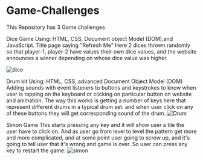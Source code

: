 # Game-Challenges

This Repository has 3 Game challenges

Dice Game 
Using: HTML, CSS, Document object Model (DOM),and JavaScript.
Title page saying "Refresh Me"
Here 2 dices thrown randomly so that player-1, player-2 have values their own dice values, and the website announces a winner depending on whose dice value was higher.

![dice](https://user-images.githubusercontent.com/39625554/159147969-e6139c61-d73f-429c-9873-e098c87a203c.png)


Drum kit
Using: HTML, CSS, advanced Document Object Model (DOM)
Adding sounds with event listeners to buttons and keystrokes to know when user is tapping on the keyboard or clicking on particular button on website and animation.
The way this works is getting a number of keys here that represent different drums in a typical drum set. and when user click on any of these buttons they will get corresponding sound of the drum. 
![Drum](https://user-images.githubusercontent.com/39625554/159147993-e77f4073-a447-4de1-b8cb-98cd4ba3e10a.PNG)

Simon Game
This starts pressing any key and it will show user a tile the user have to click on. And as user go from level to level the pattern get more and more complicated, and at some point user going to screw up, and it's going to tell user that it's wrong and game is over. So user can press any key to restart the game.
![simon](https://user-images.githubusercontent.com/39625554/159147996-eff46a05-965f-440f-b58d-efaa60123fdb.PNG)
